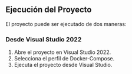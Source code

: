 ## Ejecución del Proyecto

El proyecto puede ser ejecutado de dos maneras:

### Desde Visual Studio 2022

1. Abre el proyecto en Visual Studio 2022.
2. Selecciona el perfil de Docker-Compose.
3. Ejecuta el proyecto desde Visual Studio.
